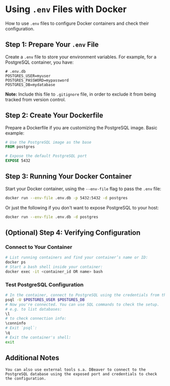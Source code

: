 
# Using `.env` Files with Docker

How to use `.env` files to configure Docker containers and check their configuration.


## Step 1: Prepare Your `.env` File

Create a `.env` file to store your environment variables. For example, for a PostgreSQL container, you have:

```env
# .env.db
POSTGRES_USER=myuser
POSTGRES_PASSWORD=mypassword
POSTGRES_DB=mydatabase
```

**Note:** Include this file to `.gitignore` file, in order to exclude it from being tracked from version control.

## Step 2: Create Your Dockerfile

Prepare a Dockerfile if you are customizing the PostgreSQL image. 
Basic example:

```Dockerfile
# Use the PostgreSQL image as the base
FROM postgres

# Expose the default PostgreSQL port
EXPOSE 5432
```

## Step 3: Running Your Docker Container

Start your Docker container, using the `--env-file` flag to pass the `.env` file:

```bash
docker run --env-file .env.db -p 5432:5432 -d postgres
```

Or just the following if you don't want to expose PostgreSQL to your host:

```bash
docker run --env-file .env.db -d postgres
```

## (Optional) Step 4:  Verifying Configuration

### Connect to Your Container


```bash
# List running containers and find your container’s name or ID:
docker ps
# Start a bash shell inside your container:
docker exec -it <container_id OR name> bash
```

### Test PostgreSQL Configuration


```bash
# In the container, connect to PostgreSQL using the credentials from the `.env` file. 
psql -U $POSTGRES_USER $POSTGRES_DB
# Now you're connected. You can use SQL commands to check the setup. 
# e.g. to list databases:
\l
# to check connection info:
\conninfo
# Exit `psql`:
\q
# Exit the container's shell:
exit
```

## Additional Notes
    You can also use external tools s.a. DBeaver to connect to the PostgreSQL database using the exposed port and credentials to check the configuration.

